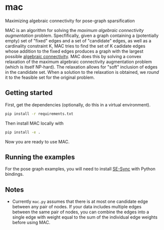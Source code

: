 # mac
Maximizing algebraic connectivity for pose-graph sparsification

MAC is an algorithm for solving the *maximum algebraic connectivity augmentation* problem. Specfifically, given a graph containing a (potentially empty) set of "fixed" edges and a set of "candidate" edges, as well as a cardinality constraint K, MAC tries to find the set of K cadidate edges whose addition to the fixed edges produces a graph with the largest possible [algebraic connectivity](https://en.wikipedia.org/wiki/Algebraic_connectivity). MAC does this by solving a convex relaxation of the maximum algebraic connectivity augmentation problem (which is itself NP-hard). The relaxation allows for "soft" inclusion of edges in the candidate set. When a solution to the relaxation is obtained, we _round_ it to the feasible set for the original problem.

## Getting started

First, get the dependencies (optionally, do this in a virtual environment).
```bash
pip install -r requirements.txt
```

Then install MAC locally with
```bash
pip install -e .
```

Now you are ready to use MAC.

## Running the examples

For the pose graph examples, you will need to install
[SE-Sync](https://github.com/david-m-rosen/SESync) with Python bindings.

## Notes

- Currently `mac.py` assumes that there is at most one candidate edge between
  any pair of nodes. If your data includes multiple edges between the same pair
  of nodes, you can combine the edges into a single edge with weight equal to
  the sum of the individual edge weights before using MAC.
